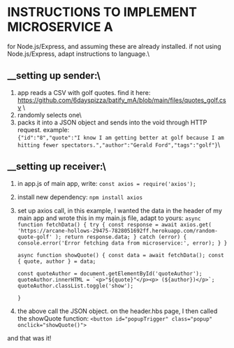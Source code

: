 # __INSTRUCTIONS TO IMPLEMENT MICROSERVICE A__
for Node.js/Express, and assuming these are already installed. if not using Node.js/Express, adapt instructions to language.\

## __setting up sender:\
1. app reads a CSV with golf quotes. find it here:\
   https://github.com/6dayspizza/batify_mA/blob/main/files/quotes_golf.csv \
2. randomly selects one\
3. packs it into a JSON object and sends into the void through HTTP request. example:\
   `{"id":"8","quote":"I know I am getting better at golf because I am hitting fewer spectators.","author":"Gerald Ford","tags":"golf"}`\

## __setting up receiver:\
1. in app.js of main app, write:
   `const axios = require('axios');`
2. install new dependency:
   `npm install axios`
3. set up axios call, in this example, I wanted the data in the header of my main app and wrote this in my main.js file, adapt to yours:
   `async function fetchData() {
       try {
           const response = await axios.get(
               'https://arcane-hollows-29475-7828051692ff.herokuapp.com/random-quote-golf'
           );
           return response.data;
       } catch (error) {
           console.error('Error fetching data from microservice:', error);
       }
   }`
   
   `async function showQuote() {
       const data = await fetchData();
       const { quote, author } = data;`
   
       const quoteAuthor = document.getElementById('quoteAuthor');
       quoteAuthor.innerHTML = `<p>"${quote}"</p><p> (${author})</p>`;
       quoteAuthor.classList.toggle('show');
   `}`

4. the above call the JSON object. on the header.hbs page, I then called the showQuote function:
   `<button id="popupTrigger" class="popup" onclick="showQuote()">`

and that was it!
